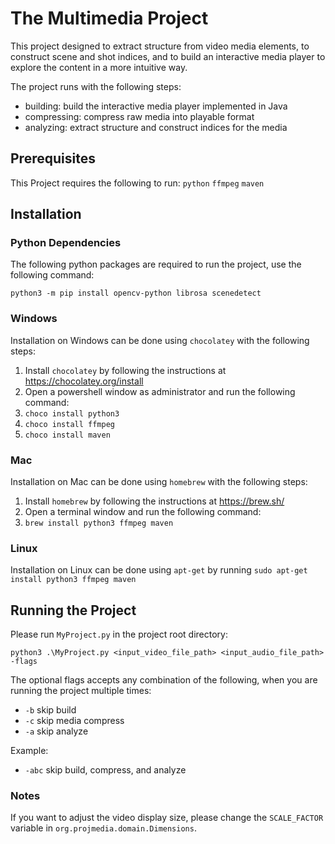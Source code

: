 # The Multimedia Project

This project designed to extract structure from video media elements, to construct scene and shot indices, and to build an interactive media player to explore the content in a more intuitive way.

The project runs with the following steps:
- building: build the interactive media player implemented in Java
- compressing: compress raw media into playable format
- analyzing: extract structure and construct indices for the media

## Prerequisites

This Project requires the following to run:
`python`
`ffmpeg`
`maven`

## Installation

### Python Dependencies

The following python packages are required to run the project, use the following command:
```
python3 -m pip install opencv-python librosa scenedetect
```

### Windows

Installation on Windows can be done using `chocolatey` with the following steps:
1. Install `chocolatey` by following the instructions at https://chocolatey.org/install
2. Open a powershell window as administrator and run the following command:
3. `choco install python3`
4. `choco install ffmpeg`
5. `choco install maven`

### Mac

Installation on Mac can be done using `homebrew` with the following steps:
1. Install `homebrew` by following the instructions at https://brew.sh/
2. Open a terminal window and run the following command:
3. `brew install python3 ffmpeg maven`

### Linux

Installation on Linux can be done using `apt-get` by running `sudo apt-get install python3 ffmpeg maven`

## Running the Project

Please run `MyProject.py` in the project root directory:

```
python3 .\MyProject.py <input_video_file_path> <input_audio_file_path> -flags
```
The optional flags accepts any combination of the following, when you are running the project multiple times:
- `-b` skip build
- `-c` skip media compress
- `-a` skip analyze

Example:
- `-abc` skip build, compress, and analyze


### Notes

If you want to adjust the video display size, please change the `SCALE_FACTOR` variable in `org.projmedia.domain.Dimensions`.
